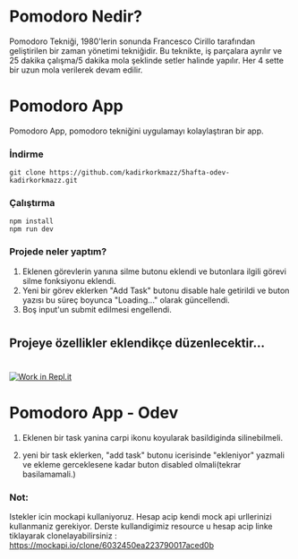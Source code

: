 # Pomodoro Nedir?
Pomodoro Tekniği, 1980'lerin sonunda Francesco Cirillo tarafından geliştirilen bir zaman yönetimi tekniğidir. 
Bu teknikte, iş parçalara ayrılır ve  25 dakika çalışma/5 dakika mola şeklinde setler halinde yapılır.
Her 4 sette bir uzun mola verilerek devam edilir.

# Pomodoro App
Pomodoro App, pomodoro tekniğini uygulamayı kolaylaştıran bir app. 

### İndirme
```
git clone https://github.com/kadirkorkmazz/5hafta-odev-kadirkorkmazz.git
```

### Çalıştırma
```
npm install
npm run dev
```

### Projede neler yaptım?

1. Eklenen görevlerin yanına silme butonu eklendi ve butonlara ilgili görevi silme fonksiyonu eklendi.
2. Yeni bir görev eklerken "Add Task" butonu disable hale getirildi ve buton yazısı bu süreç boyunca "Loading..." olarak güncellendi.
3. Boş input'un submit edilmesi engellendi.

#

## Projeye özellikler eklendikçe düzenlecektir...

#
#



[![Work in Repl.it](https://classroom.github.com/assets/work-in-replit-14baed9a392b3a25080506f3b7b6d57f295ec2978f6f33ec97e36a161684cbe9.svg)](https://classroom.github.com/online_ide?assignment_repo_id=4195009&assignment_repo_type=AssignmentRepo)

# Pomodoro App - Odev

1. Eklenen bir task yanina carpi ikonu koyularak basildiginda silinebilmeli.

2. yeni bir task eklerken, "add task" butonu icerisinde "ekleniyor" yazmali ve ekleme gerceklesene kadar buton disabled olmali(tekrar basilamamali.)

### Not:
Istekler icin mockapi kullaniyoruz. Hesap acip kendi mock api urllerinizi kullanmaniz gerekiyor. Derste kullandigimiz resource u hesap acip linke tiklayarak clonelayabilirsiniz : https://mockapi.io/clone/6032450ea223790017aced0b
